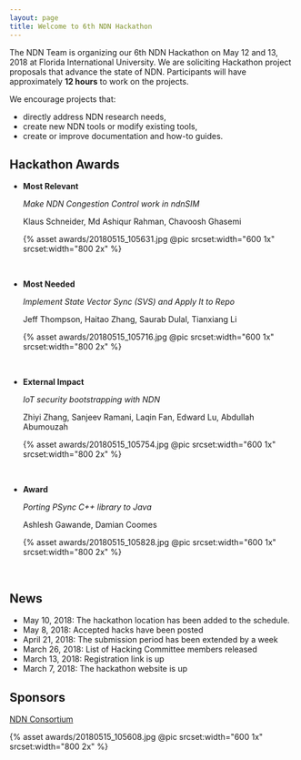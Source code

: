 ```yaml
---
layout: page
title: Welcome to 6th NDN Hackathon
---
```


The NDN Team is organizing our 6th NDN Hackathon on May 12 and 13, 2018 at Florida International University.  We are soliciting Hackathon project proposals that advance the state of NDN.  Participants will have approximately **12 hours** to work on the projects.

We encourage projects that:

 - directly address NDN research needs,
 - create new NDN tools or modify existing tools,
 - create or improve documentation and how-to guides.

## Hackathon Awards

- **Most Relevant**

  *Make NDN Congestion Control work in ndnSIM*

  Klaus Schneider, Md Ashiqur Rahman, Chavoosh Ghasemi

  {% asset awards/20180515_105631.jpg @pic srcset:width="600 1x" srcset:width="800 2x" %}

  <br/>

- **Most Needed**

  *Implement State Vector Sync (SVS) and Apply It to Repo*

  Jeff Thompson, Haitao Zhang, Saurab Dulal, Tianxiang Li

  {% asset awards/20180515_105716.jpg @pic srcset:width="600 1x" srcset:width="800 2x" %}

  <br/>

- **External Impact**

  *IoT security bootstrapping with NDN*

  Zhiyi Zhang, Sanjeev Ramani, Laqin Fan, Edward Lu, Abdullah Abumouzah

  {% asset awards/20180515_105754.jpg @pic srcset:width="600 1x" srcset:width="800 2x" %}

  <br/>

- **Award**

  *Porting PSync C++ library to Java*

  Ashlesh Gawande, Damian Coomes

  {% asset awards/20180515_105828.jpg @pic srcset:width="600 1x" srcset:width="800 2x" %}

  <br/>

## News

- May 10, 2018: The hackathon location has been added to the schedule.
- May 8, 2018: Accepted hacks have been posted
- April 21, 2018: The submission period has been extended by a week
- March 26, 2018: List of Hacking Committee members released
- March 13, 2018: Registration link is up
- March 7, 2018: The hackathon website is up

## Sponsors

[NDN Consortium](https://named-data.net/consortium/)

{% asset awards/20180515_105608.jpg @pic srcset:width="600 1x" srcset:width="800 2x" %}
